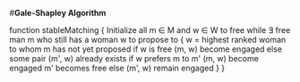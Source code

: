 #**Gale-Shapley Algorithm**

function stableMatching {
    Initialize all m ∈ M and w ∈ W to free
    while ∃ free man m who still has a woman w to propose to {
       w = highest ranked woman to whom m has not yet proposed
       if w is free
         (m, w) become engaged
       else some pair (m', w) already exists
         if w prefers m to m'
           (m, w) become engaged
           m' becomes free
         else
           (m', w) remain engaged
    }
}

